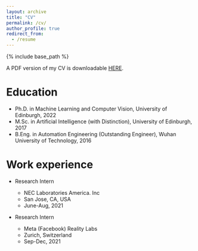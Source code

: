 ```yaml
---
layout: archive
title: "CV"
permalink: /cv/
author_profile: true
redirect_from:
  - /resume
---
```


{% include base_path %}

A PDF version of my CV is downloadable [HERE](http://nanboli.github.io/files/nanbo_li_resume.pdf).

Education
======
* Ph.D. in Machine Learning and Computer Vision, University of Edinburgh, 2022
* M.Sc. in Artificial Intelligence (with Distinction), University of Edinburgh, 2017
* B.Eng. in Automation Engineering (Outstanding Engineer), Wuhan University of Technology, 2016


Work experience
======
* Research Intern
  * NEC Laboratories America. Inc
  * San Jose, CA, USA
  * June-Aug, 2021

* Research Intern
  * Meta (Facebook) Reality Labs
  * Zurich, Switzerland
  * Sep-Dec, 2021


<!--
Skills
======
* Skill 1
* Skill 2
  * Sub-skill 2.1
  * Sub-skill 2.2
  * Sub-skill 2.3
* Skill 3

Publications
======
  <ul>{% for post in site.publications %}
    {% include archive-single-cv.html %}
  {% endfor %}</ul>

Talks
======
  <ul>{% for post in site.talks %}
    {% include archive-single-talk-cv.html %}
  {% endfor %}</ul>

Teaching
======
  <ul>{% for post in site.teaching %}
    {% include archive-single-cv.html %}
  {% endfor %}</ul>

Service and leadership
======
* Currently signed in to 43 different slack teams -->
